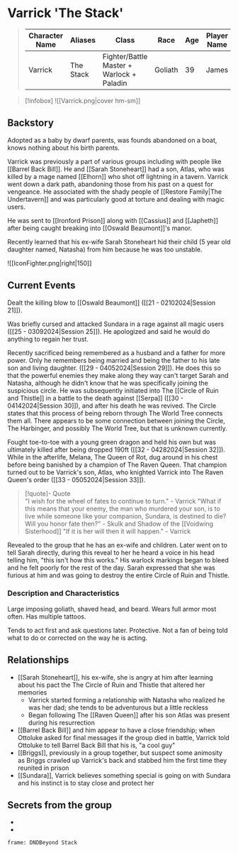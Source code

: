 # Varrick 'The Stack'
>  Character Name | Aliases | Class | Race | Age | Player Name |
>  -- | -- | -- | -- | -- | -- |
> Varrick | The Stack |Fighter/Battle Master + Warlock + Paladin |Goliath|39|James|

> [!infobox]
> ![[Varrick.png|cover hm-sm]]

## Backstory
Adopted as a baby by dwarf parents, was founds abandoned on a boat, knows nothing about his birth parents.

Varrick was previously a part of various groups including with people like [[Barrel Back Bill]]. He and [[Sarah Stoneheart]] had a son, Atlas, who was killed by a mage named [[Elhorn]] who shot off lightning in a tavern. Varrick went down a dark path, abandoning those from his past on a quest for vengeance.  He associated with the shady people of [[Restore Family|The Undertavern]] and was particularly good at torture and dealing with magic users.

He was sent to [[Ironford Prison]] along with [[Cassius]] and [[Japheth]] after being caught breaking into [[Oswald Beaumont]]'s manor.

Recently learned that his ex-wife Sarah Stoneheart hid their child (5 year old daughter named, Natasha) from him because he was too unstable.

![[IconFighter.png|right|150]]

## Current Events
Dealt the killing blow to [[Oswald Beaumont]] ([[21 - 02102024|Session 21]]).

Was briefly cursed and attacked Sundara in a rage against all magic users ([[25 - 03092024|Session 25]]). He apologized and said he would do anything to regain her trust.

Recently sacrificed being remembered as a husband and a father for more power. Only he remembers being married and being the father to his late son and living daughter. ([[29 - 04052024|Session 29]]). He does this so that the powerful enemies they make along they way can't target Sarah and Natasha, although he didn't know that he was specifically joining the suspicious circle. He was subsequently initiated into The [[Circle of Ruin and Thistle]] in a battle to the death against [[Serpa]] ([[30 - 04142024|Session 30]]), and after his death he was revived. The Circle states that this process of being reborn through The World Tree connects them all. There appears to be some connection between joining the Circle, The Harbinger, and possibly The World Tree, but that is unknown currently.

Fought toe-to-toe with a young green dragon and held his own but was ultimately killed after being dropped 190ft ([[32 - 04282024|Session 32]]). While in the afterlife, Melana, The Queen of Rot, dug around in his chest before being banished by a champion of The Raven Queen. That champion turned out to be Varrick's son, Atlas, who knighted Varrick into The Raven Queen's order ([[33 - 05052024|Session 33]]).

> [!quote]- Quote  
> "I wish for the wheel of fates to continue to turn." - Varrick
> "What if this means that your enemy, the man who murdered your son, is to live while someone like your companion, Sundara, is destined to die? Will you honor fate then?" - Skulk and Shadow of the [[Voidwing Sisterhood]] 
> "If it is her will then it will happen." - Varrick

Revealed to the group that he has an ex-wife and children. Later went on to tell Sarah directly, during this reveal to her he heard a voice in his head telling him, "this isn't how this works." His warlock markings began to bleed and he felt poorly for the rest of the day. Sarah expressed that she was furious at him and was going to destroy the entire Circle of Ruin and Thistle.

### Description and Characteristics
Large imposing goliath, shaved head, and beard. Wears full armor most often. Has multiple tattoos.

Tends to act first and ask questions later. Protective. Not a fan of being told what to do or corrected on the way he is acting.

## Relationships
- [[Sarah Stoneheart]], his ex-wife, she is angry at him after learning about his pact the The Circle of Ruin and Thistle that altered her memories
	- Varrick started forming a relationship with Natasha who realized he was her dad; she tends to be adventurous but a little reckless 
	- Began following The [[Raven Queen]] after his son Atlas was present during his resurrection
- [[Barrel Back Bill]] and him appear to have a close friendship; when Ottoluke asked for final messages if the group died in battle, Varrick told Ottoluke to tell Barrel Back Bill that his is, "a cool guy"
- [[Briggs]], previously in a group together, but suspect some animosity as Briggs crawled up Varrick's back and stabbed him the first time they reunited in prison
- [[Sundara]], Varrick believes something special is going on with Sundara and his instinct is to stay close and protect her



## Secrets from the group
- 

-
``` custom-frames
frame: DNDBeyond Stack
```